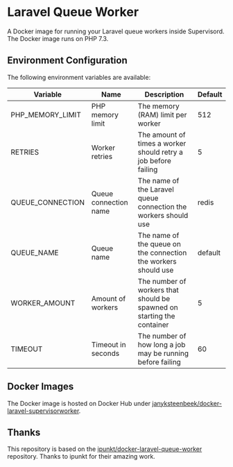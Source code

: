 # Laravel Queue Worker

A Docker image for running your Laravel queue workers inside Supervisord. The Docker image runs on PHP 7.3.

## Environment Configuration

The following environment variables are available:

| Variable         | Name                  | Description                                                            | Default |
|------------------|-----------------------|------------------------------------------------------------------------|---------|
| PHP_MEMORY_LIMIT | PHP memory limit      | The memory (RAM) limit per worker                                      | 512     |
| RETRIES          | Worker retries        | The amount of times a worker should retry a job before failing         | 5       |
| QUEUE_CONNECTION | Queue connection name | The name of the Laravel queue connection the workers should use        | redis   |
| QUEUE_NAME       | Queue name            | The name of the queue on the connection the workers should use         | default |
| WORKER_AMOUNT    | Amount of workers     | The number of workers that should be spawned on starting the container | 5       |
| TIMEOUT          | Timeout in seconds    | The number of how long a job may be running before failing             | 60      |


## Docker Images

The Docker image is hosted on Docker Hub under [janyksteenbeek/docker-laravel-supervisorworker](https://hub.docker.com/r/janyksteenbeek/docker-laravel-supervisorworker).

## Thanks

This repository is based on the [ipunkt/docker-laravel-queue-worker](https://github.com/ipunkt/docker-laravel-queue-worker) repository. Thanks to ipunkt for their amazing work.